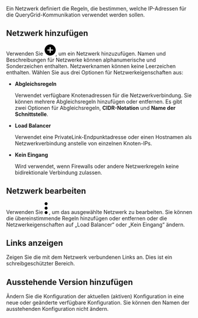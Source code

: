 Ein Netzwerk definiert die Regeln, die bestimmen, welche IP-Adressen für die QueryGrid-Kommunikation verwendet werden sollen.

## Netzwerk hinzufügen


Verwenden Sie ![Plus-Symbol zum Hinzufügen eines Elements](Images/ebt1659745488877.svg), um ein Netzwerk hinzuzufügen. Namen und Beschreibungen für Netzwerke können alphanumerische und Sonderzeichen enthalten. Netzwerknamen können keine Leerzeichen enthalten. Wählen Sie aus drei Optionen für Netzwerkeigenschaften aus:

-   **Abgleichsregeln**

    Verwendet verfügbare Knotenadressen für die Netzwerkverbindung. Sie können mehrere Abgleichsregeln hinzufügen oder entfernen. Es gibt zwei Optionen für Abgleichsregeln, **CIDR-Notation** und **Name der Schnittstelle**.


-   **Load Balancer**

    Verwendet eine PrivateLink-Endpunktadresse oder einen Hostnamen als Netzwerkverbindung anstelle von einzelnen Knoten-IPs.


-   **Kein Eingang**

    Wird verwendet, wenn Firewalls oder andere Netzwerkregeln keine bidirektionale Verbindung zulassen.


## Netzwerk bearbeiten


Verwenden Sie ![Kabob menu icon](Images/zsz1597101912145.svg) , um das ausgewählte Netzwerk zu bearbeiten. Sie können die übereinstimmende Regeln hinzufügen oder entfernen oder die Netzwerkeigenschaften auf „Load Balancer“ oder „Kein Eingang“ ändern.

## Links anzeigen


Zeigen Sie die mit dem Netzwerk verbundenen Links an. Dies ist ein schreibgeschützter Bereich.

## Ausstehende Version hinzufügen


Ändern Sie die Konfiguration der aktuellen (aktiven) Konfiguration in eine neue oder geänderte verfügbare Konfiguration. Sie können den Namen der ausstehenden Konfiguration nicht ändern.

